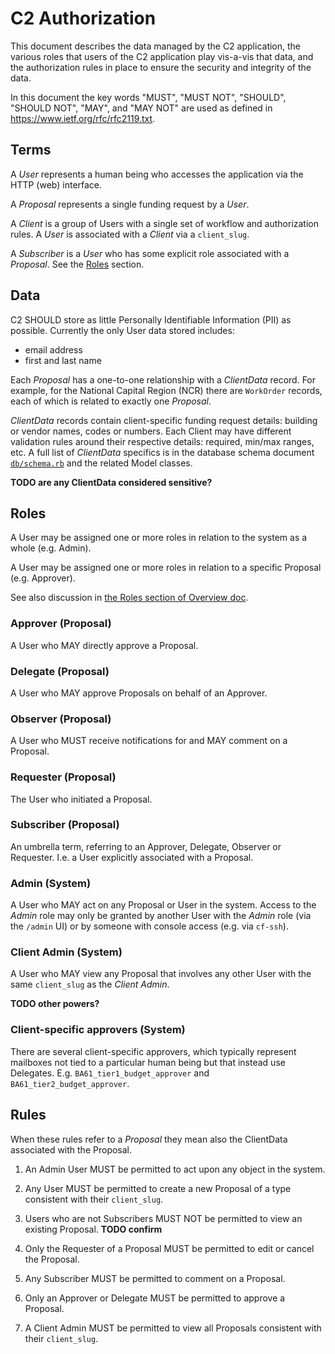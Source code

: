 # C2 Authorization

This document describes the data managed by the C2 application,
the various roles that users of the C2 application play vis-a-vis 
that data, and the authorization rules in place to 
ensure the security and integrity of the data.

In this document the key words "MUST", "MUST NOT", "SHOULD", "SHOULD NOT", "MAY", and "MAY NOT"
are used as defined in https://www.ietf.org/rfc/rfc2119.txt.

## Terms

A *User* represents a human being who accesses the application via the HTTP (web)
interface.

A *Proposal* represents a single funding request by a *User*.

A *Client* is a group of Users with a single set of workflow and authorization rules.
A *User* is associated with a *Client* via a `client_slug`.

A *Subscriber* is a *User* who has some explicit role associated with a *Proposal*. See
the [Roles](#roles) section.

## Data

C2 SHOULD store as little Personally Identifiable Information (PII) as possible.
Currently the only User data stored includes:

* email address
* first and last name

Each *Proposal* has a one-to-one relationship with a *ClientData* record. For example,
for the National Capital Region (NCR) there are `WorkOrder` records, each of which is
related to exactly one *Proposal*.

*ClientData* records contain client-specific funding request details: building or vendor
names, codes or numbers. Each Client may have different validation rules around their
respective details: required, min/max ranges, etc. A full list of *ClientData* specifics
is in the database schema document [`db/schema.rb`](../db/schema.rb) and the related Model
classes.

**TODO are any ClientData considered sensitive?**

## Roles

A User may be assigned one or more roles in relation to the system as a whole (e.g. Admin).

A User may be assigned one or more roles in relation to a specific Proposal (e.g. Approver).

See also discussion in [the Roles section of Overview doc](overview.md#roles).

### Approver (Proposal)

A User who MAY directly approve a Proposal.

### Delegate (Proposal)

A User who MAY approve Proposals on behalf of an Approver.

### Observer (Proposal)

A User who MUST receive notifications for and MAY comment on a Proposal.

### Requester (Proposal)

The User who initiated a Proposal.

### Subscriber (Proposal)

An umbrella term, referring to an Approver, Delegate, Observer or Requester.
I.e. a User explicitly associated with a Proposal.

### Admin (System)

A User who MAY act on any Proposal or User in the system. Access to the *Admin* role
may only be granted by another User with the *Admin* role (via the `/admin` UI) or by
someone with console access (e.g. via `cf-ssh`).

### Client Admin (System)

A User who MAY view any Proposal that involves any other User with the same `client_slug`
as the *Client Admin*.

**TODO other powers?**

### Client-specific approvers (System)

There are several client-specific approvers, which typically represent mailboxes not tied
to a particular human being but that instead use Delegates. E.g. `BA61_tier1_budget_approver`
and `BA61_tier2_budget_approver`.

## Rules

When these rules refer to a *Proposal* they mean also the ClientData associated with the Proposal.

1. An Admin User MUST be permitted to act upon any object in the system.

1. Any User MUST be permitted to create a new Proposal of a type consistent with their `client_slug`.

1. Users who are not Subscribers MUST NOT be permitted to view an existing Proposal. **TODO confirm**

1. Only the Requester of a Proposal MUST be permitted to edit or cancel the Proposal.

1. Any Subscriber MUST be permitted to comment on a Proposal.

1. Only an Approver or Delegate MUST be permitted to approve a Proposal.

1. A Client Admin MUST be permitted to view all Proposals consistent with their `client_slug`.

